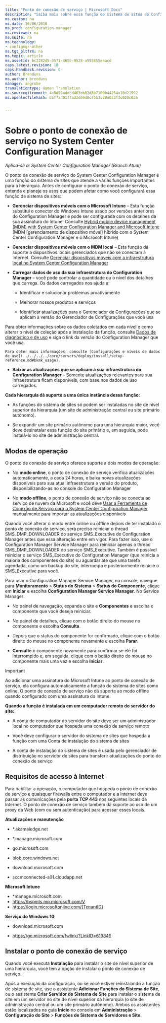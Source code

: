 ```yaml
---
title: "Ponto de conexão de serviço | Microsoft Docs"
description: "Saiba mais sobre essa função do sistema de sites do Configuration Manager, bem como entenda e planeje seus diversos usos."
ms.custom: na
ms.date: 10/06/2016
ms.prod: configuration-manager
ms.reviewer: na
ms.suite: na
ms.technology:
- configmgr-other
ms.tgt_pltfrm: na
ms.topic: article
ms.assetid: bc2282d5-0571-465b-9528-a555855eaacd
caps.latest.revision: 18
caps.handback.revision: 0
author: Brenduns
ms.author: brenduns
manager: angrobe
translationtype: Human Translation
ms.sourcegitcommit: 4a8d98addcd463eb82d8b7100b44254a10d21992
ms.openlocfilehash: b5f7ad01f7a32d69d0c75b3c80a053f3c020c036


---
```

# <a name="about-the-service-connection-point-in-system-center-configuration-manager"></a>Sobre o ponto de conexão de serviço no System Center Configuration Manager

*Aplica-se a: System Center Configuration Manager (Branch Atual)*

O ponto de conexão de serviço do System Center Configuration Manager é uma função do sistema de sites que atende a várias funções importantes para a hierarquia. Antes de configurar o ponto de conexão de serviço, entenda e planeje os usos que podem afetar como você configurará essa função de sistema de sites:  

-   **Gerenciar dispositivos móveis com o Microsoft Intune** – Esta função substitui o conector do Windows Intune usado por versões anteriores do Configuration Manager e pode ser configurada com os detalhes da sua assinatura do Intune. Consulte [Hybrid mobile device management (MDM) with System Center Configuration Manager and Microsoft Intune](../../../../mdm/understand/hybrid-mobile-device-management.md) (MDM [gerenciamento de dispositivo móvel] híbrido com o System Center Configuration Manager e o Microsoft Intune)  

-   **Gerenciar dispositivos móveis com o MDM local** – Esta função dá suporte a dispositivos locais gerenciados que não se conectam à Internet. Consulte [Gerenciar dispositivos móveis com a infraestrutura local no System Center Configuration Manager](../../../../mdm/understand/manage-mobile-devices-with-on-premises-infrastructure.md)  

-   **Carregar dados de uso da sua infraestrutura do Configuration Manager** – você pode controlar a quantidade ou o nível dos detalhes que carrega. Os dados carregados nos ajuda a:  

    -   Identificar e solucionar problemas proativamente  

    -   Melhorar nossos produtos e serviços  

    -   Identificar atualizações para o Gerenciador de Configurações que se aplicam à versão do Gerenciador de Configurações que você usa  

  Para obter informações sobre os dados coletados em cada nível e como alterar o nível de coleção após a instalação da função, consulte [Dados de diagnóstico e de uso](/sccm/core/plan-design/diagnostics/diagnostics-and-usage-data) e siga o link da versão do Configuration Manager que você usa.  

    Para obter mais informações, consulte [Configurações e níveis de dados de uso](../../../../core/servers/deploy/install/setup-reference.md#bkmk_usage).  

-   **Baixar as atualizações que se aplicam à sua infraestrutura do Configuration Manager** – Somente atualizações relevantes para sua infraestrutura ficam disponíveis, com base nos dados de uso carregados.  

 **Cada hierarquia dá suporte a uma única instância dessa função:**  

-   As funções do sistema de sites só podem ser instaladas no site de nível superior da hierarquia (um site de administração central ou site primário autônomo).  

-   Se expandir um site primário autônomo para uma hierarquia maior, você deve desinstalar essa função do site primário e, em seguida, pode instalá-lo no site de administração central.  

##  <a name="a-namebkmkmodesa-modes-of-operation"></a><a name="bkmk_modes"></a> Modos de operação  
 O ponto de conexão de serviço oferece suporte a dois modos de operação:  

-   No **modo online**, o ponto de conexão de serviço verifica atualizações automaticamente, a cada 24 horas, e baixa novas atualizações disponíveis para sua atual infraestrutura e versão do produto, disponibilizando-as no console do Configuration Manager  

-   No **modo offline**, o ponto de conexão de serviço não se conecta ao serviço de nuvem da Microsoft e você deve [Usar a Ferramenta de Conexão de Serviço para o System Center Configuration Manager](../../../../core/servers/manage/use-the-service-connection-tool.md) manualmente para importar as atualizações disponíveis  

Quando você alterar o modo entre online ou offline depois de ter instalado o ponto de conexão de serviço, será preciso reiniciar o thread SMS_DMP_DOWNLOADER do serviço SMS_Executive do Configuration Manager antes que essa alteração entre em vigor.  Para fazer isso, use o Configuration Manager Service Manager para reiniciar apenas o thread SMS_DMP_DOWNLOADER do serviço SMS_Executive.  Também é possível reiniciar o serviço SMS_Executive do Configuration Manager (que reinicia a maioria dos componentes do site) ou aguardar até que uma tarefa agendada, como um backup do site, interrompa e posteriormente reinicie o SMS_Executive para você.  

Para usar o Configuration Manager Service Manager, no console, navegue para **Monitoramento** > **Status do Sistema** > **Status do Componente**, clique em **Iniciar** e escolha **Configuration Manager Service Manager**.  No Service Manager:  

-   No painel de navegação, expanda o site e **Componentes** e escolha o componente que você deseja reiniciar.  

-   No painel de detalhes, clique com o botão direito do mouse no componente e escolha **Consulta**.  

-   Depois que o status do componente for confirmado, clique com o botão direito do mouse no componente novamente e escolha **Parar**.  

-   **Consulte** o componente novamente para confirmar se ele foi interrompido e, em seguida, clique com o botão direito do mouse no componente mais uma vez e escolha **Iniciar**.  

> [!IMPORTANT]  
>  Ao adicionar uma assinatura do Microsoft Intune ao ponto de conexão de serviço, ela configura automaticamente a função do sistema de sites como online. O ponto de conexão de serviço não dá suporte ao modo offline quando configurado com uma assinatura do Intune.  

**Quando a função é instalada em um computador remoto do servidor do site:**  

-   A conta de computador do servidor do site deve ser um administrador local no computador que hospeda uma conexão de serviço remoto

-   Você deve configurar o servidor do sistema de sites que hospeda a função com uma Conta de instalação do sistema de sites  

-   A conta de instalação do sistema de sites é usada pelo gerenciador de distribuição no servidor de sites para transferir atualizações do ponto de conexão de serviço

##  <a name="a-namebkmkurlsa-internet-access-requirements"></a><a name="bkmk_urls"></a> Requisitos de acesso à Internet  
Para habilitar a operação, o computador que hospeda o ponto de conexão de serviço e quaisquer firewalls entre o computador e a Internet deve passar as comunicações pela **porta TCP 443** nos seguintes locais da Internet. O ponto de conexão de serviço também dá suporte ao uso de um proxy da Web (com ou sem autenticação) para acessar esses locais.  

**Atualizações e manutenção**  

-   *.akamaiedge.net  

-   *.manage.microsoft.com

-   go.microsoft.com

-   blob.core.windows.net  

-   download.microsoft.com  

-   sccmconnected-a01.cloudapp.net  

**Microsoft Intune**  

-   *manage.microsoft.com  
-   https://bspmts.mp.microsoft.com/V
-   https://login.microsoftonline.com/{TenantID}


**Serviço do Windows 10**  

-   download.microsoft.com  

-   https://go.microsoft.com/fwlink/?LinkID=619849  

## <a name="install-the-service-connection-point"></a>Instalar o ponto de conexão de serviço
Quando você executa **Instalação** para instalar o site de nível superior de uma hierarquia, você tem a opção de instalar o ponto de conexão de serviço.

Após a execução da configuração, ou se você estiver reinstalando a função de sistema de site, use o assistente **Adicionar Funções do Sistema de Site**, ou o assistente **Criar Servidor do Sistema de Site** para instalar o sistema de site em um servidor no site de nível superior da hierarquia (o site de administração central ou um site primário autônomo).  Ambos os assistentes estão localizados na guia **Início** no console em **Administração** > **Configuração do Site** > **Funções de Sistema de Servidores e Site**.



<!--HONumber=Dec16_HO5-->


